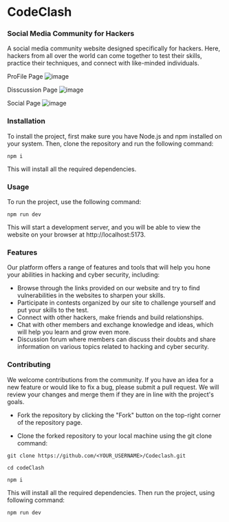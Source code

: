 # CodeClash
### Social Media Community for Hackers

A social media community website designed specifically for hackers. Here, hackers from all over the world can come together to test their skills, practice their techniques, and connect with like-minded individuals.

ProFile Page
![image](https://github.com/piyush-kumar-agarwal/CodeSlash_client/assets/91564225/45fe157d-3ccd-458c-93c7-420cd22ea2d2)

Disscussion Page
![image](https://github.com/piyush-kumar-agarwal/CodeSlash_client/assets/91564225/ef52529d-8f4b-450a-99b4-9d653a9471b9)

Social Page
![image](https://github.com/piyush-kumar-agarwal/CodeSlash_client/assets/91564225/430a48c2-a102-481f-b1f8-5a11cc61e626)



### Installation

To install the project, first make sure you have Node.js and npm installed on your system. Then, clone the repository and run the following command:

```
npm i 
```

This will install all the required dependencies.

### Usage

To run the project, use the following command:

```
npm run dev
```

This will start a development server, and you will be able to view the website on your browser at http://localhost:5173.

### Features

Our platform offers a range of features and tools that will help you hone your abilities in hacking and cyber security, including:

* Browse through the links provided on our website and try to find vulnerabilities in the websites to sharpen your skills.
* Participate in contests organized by our site to challenge yourself and put your skills to the test.
* Connect with other hackers, make friends and build relationships.
* Chat with other members and exchange knowledge and ideas, which will help you learn and grow even more.
* Discussion forum where members can discuss their doubts and share information on various topics related to hacking and cyber security.

### Contributing

We welcome contributions from the community. If you have an idea for a new feature or would like to fix a bug, please submit a pull request. We will review your changes and merge them if they are in line with the project's goals.

* Fork the repository by clicking the "Fork" button on the top-right corner of the repository page.

* Clone the forked repository to your local machine using the git clone command:

```
git clone https://github.com/<YOUR_USERNAME>/Codeclash.git
```

```
cd codeClash
```

```
npm i 
```

This will install all the required dependencies.
Then run the project, using following command:

```
npm run dev
```
